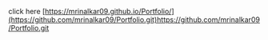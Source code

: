 click here
[https://mrinalkar09.github.io/Portfolio/](https://github.com/mrinalkar09/Portfolio.git)https://github.com/mrinalkar09/Portfolio.git
